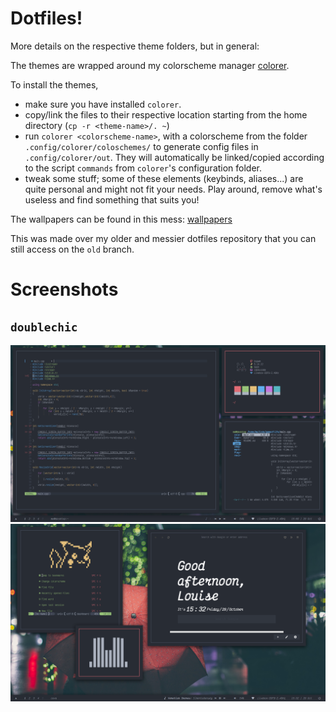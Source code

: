 # Dotfiles!

More details on the respective theme folders, but in general:

The themes are wrapped around my colorscheme manager [colorer](https://github.com/kiddae/colorer).

To install the themes,

+ make sure you have installed `colorer`.
+ copy/link the files to their respective location starting from the home directory (`cp -r <theme-name>/. ~`)
+ run `colorer <colorscheme-name>`, with a colorscheme from the folder `.config/colorer/coloschemes/` to generate config files in `.config/colorer/out`. They will automatically be linked/copied according to the script `commands` from `colorer`'s configuration folder.
+ tweak some stuff; some of these elements (keybinds, aliases...) are quite personal and might not fit your needs. Play around, remove what's useless and find something that suits you!

The wallpapers can be found in this mess: [wallpapers](https://github.com/kiddae/wallpapers)

This was made over my older and messier dotfiles repository that you can still access on the `old` branch.

# Screenshots

## `doublechic`

![screenshot1](doublechic/screenshot1.png)
![screenshot2](doublechic/screenshot2.png)
